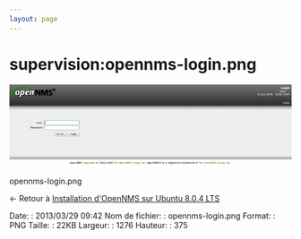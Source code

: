```yaml
---
layout: page
---
```


supervision:opennms-login.png
=============================

[![opennms-login.png](../../assets/media/supervision/opennms-login.png@cache=&w=900&h=264 "opennms-login.png")](../../assets/media/supervision/opennms-login.png@cache= "Afficher le fichier original")

opennms-login.png

← Retour à [Installation d'OpenNMS sur Ubuntu 8.0.4
LTS](../../opennms/install-on-ubuntu.html "opennms:install-on-ubuntu")

Date:
:   2013/03/29 09:42
Nom de fichier:
:   opennms-login.png
Format:
:   PNG
Taille:
:   22KB
Largeur:
:   1276
Hauteur:
:   375

